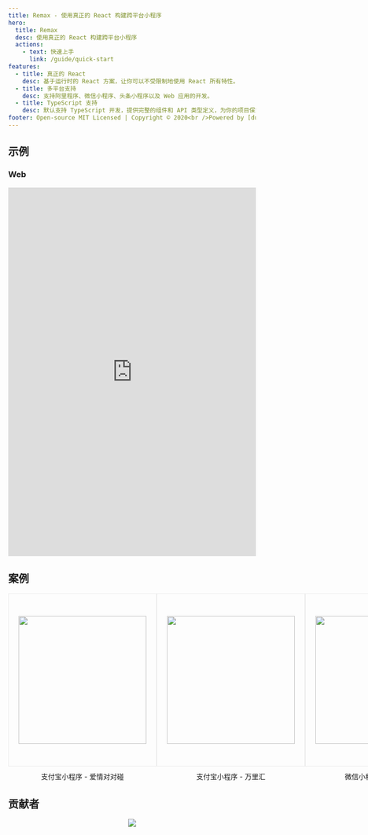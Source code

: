 ```yaml
---
title: Remax - 使用真正的 React 构建跨平台小程序
hero:
  title: Remax
  desc: 使用真正的 React 构建跨平台小程序
  actions:
    - text: 快速上手
      link: /guide/quick-start
features:
  - title: 真正的 React
    desc: 基于运行时的 React 方案，让你可以不受限制地使用 React 所有特性。
  - title: 多平台支持
    desc: 支持阿里程序、微信小程序、头条小程序以及 Web 应用的开发。
  - title: TypeScript 支持
    desc: 默认支持 TypeScript 开发，提供完整的组件和 API 类型定义，为你的项目保驾护航
footer: Open-source MIT Licensed | Copyright © 2020<br />Powered by [dumi](https://d.umijs.org/)
---
```


## 示例

<!-- ### 支付宝

<p align="center">
  <iframe width="100%" height="641" style="border:none;" src="https://herbox-embed-pre.site.alipay.net/p/herbox-cli-test/remax-test?defaultOpenedFiles=src/pages/index/index.js" ></iframe>
</p> -->

### Web

<p align="center">
<iframe
     src="https://codesandbox.io/embed/remax-one-web-e4801?fontsize=14&hidenavigation=1&module=%2Fsrc%2Fpages%2Findex%2Findex.tsx&theme=dark"
     style="width:100%; height:750px; border:0; overflow:hidden;"
     title="remax one web"
     allow="accelerometer; ambient-light-sensor; camera; encrypted-media; geolocation; gyroscope; hid; microphone; midi; payment; usb; vr"
     sandbox="allow-forms allow-modals allow-popups allow-presentation allow-same-origin allow-scripts"
   ></iframe>
</p>

## 案例

<div style="display:flex;flex-direction:row;align-items:center;justify-content:space-around;width: 100%;">
<div style="display:flex;flex-direction:column;align-items:center;justify-content:center;">
  <div style="display:flex;flex-direction:column;align-items:center;justify-content:center;border: 1px solid #eaeaea;width:300px;height:350px;">
    <img width="260" src="https://gw.alipayobjects.com/mdn/rms_a6d2d8/afts/img/A*BLCUQ4lkwIgAAAAAAAAAAABkARQnAQ" >
  </div>
  <span style="margin-top:10px">支付宝小程序 - 爱情对对碰</span>
  </div>
<div style="display:flex;flex-direction:column;align-items:center;justify-content:center;">
  <div style="display:flex;flex-direction:column;align-items:center;justify-content:center;border: 1px solid #eaeaea;width:300px;height:350px;">
    <img width="260" src="https://gw.alipayobjects.com/mdn/rms_b5fcc5/afts/img/A*AQA3TIYlDFMAAAAAAAAAAABkARQnAQ" />
  </div>
    <span style="margin-top:10px">支付宝小程序 - 万里汇</span>
  </div>
<div style="display:flex;flex-direction:column;align-items:center;justify-content:center;">
  <div style="display:flex;flex-direction:column;align-items:center;justify-content:center;border: 1px solid #eaeaea;width:300px;height:350px;">
    <img width="260" src="https://gw.alipayobjects.com/mdn/rms_a6d2d8/afts/img/A*KAd0RKNmPM4AAAAAAAAAAABkARQnAQ" />
  </div>
    <span style="margin-top:10px">微信小程序 - 菜鸟裹裹</span>
  </div>
</div>

## 贡献者

<p align="center">
  <a href="https://github.com/remaxjs/remax/graphs/contributors">
    <img src="https://opencollective.com/remax/contributors.svg?width=890&button=false" />
  </a>
</p>
